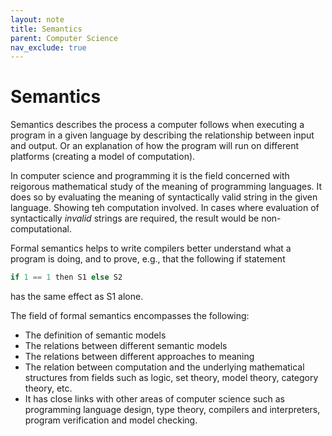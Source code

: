 ```yaml
---
layout: note
title: Semantics
parent: Computer Science
nav_exclude: true
---
```


# Semantics
Semantics describes the process a computer follows when executing a program in a given language by describing the relationship between input and output. Or an explanation of how the program will run on different platforms (creating a model of computation).

In computer science and programming it is the field concerned with reigorous mathematical study of the meaning of programming languages. It does so by evaluating the meaning of syntactically valid string in the given language. Showing teh computation involved. In cases where evaluation of syntactically  *invalid* strings are required, the result would be non-computational.

Formal semantics helps to write compilers better understand what a program is doing, and to prove, e.g., that the following if statement

```c
if 1 == 1 then S1 else S2
```

has the same effect as S1 alone.

The field of formal semantics encompasses the following:
- The definition of semantic models
- The relations between different semantic models
- The relations between different approaches to meaning
- The relation between computation and the underlying mathematical structures from fields such as logic, set theory, model theory, category theory, etc.
- It has close links with other areas of computer science such as programming language design, type theory, compilers and interpreters, program verification and model checking.



 